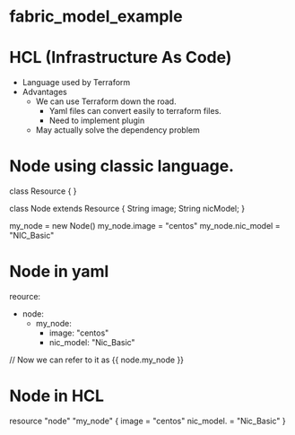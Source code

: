 # fabric_model_example

# HCL (Infrastructure As Code)
- Language used by Terraform 
- Advantages
  - We can use Terraform down the road. 
     - Yaml files can convert easily to terraform files. 
     - Need to implement plugin
  - May actually solve the dependency problem 
  
# Node using classic language. 

class Resource {
}

class Node extends Resource {
   String image;
   String nicModel;
}

my_node = new Node()
my_node.image = "centos"
my_node.nic_model = "NIC_Basic"

# Node in yaml

reource:
   - node: 
     - my_node:
       - image: "centos"
       - nic_model: "Nic_Basic"
    
// Now we can refer to it as {{ node.my_node }}

# Node in HCL

resource "node" "my_node" {
   image       = "centos"
    nic_model. =  "Nic_Basic"
}
